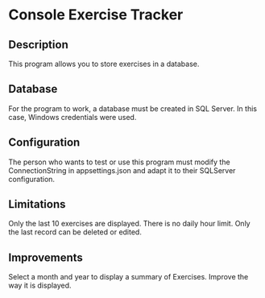 # Console Exercise Tracker
## Description
This program allows you to store exercises in a database.
## Database
For the program to work, a database must be created in SQL Server. In this case, Windows credentials were used.
## Configuration
The person who wants to test or use this program must modify the ConnectionString in appsettings.json and adapt it to their SQLServer configuration.
## Limitations
Only the last 10 exercises are displayed.
There is no daily hour limit.
Only the last record can be deleted or edited.
## Improvements
Select a month and year to display a summary of Exercises.
Improve the way it is displayed.
